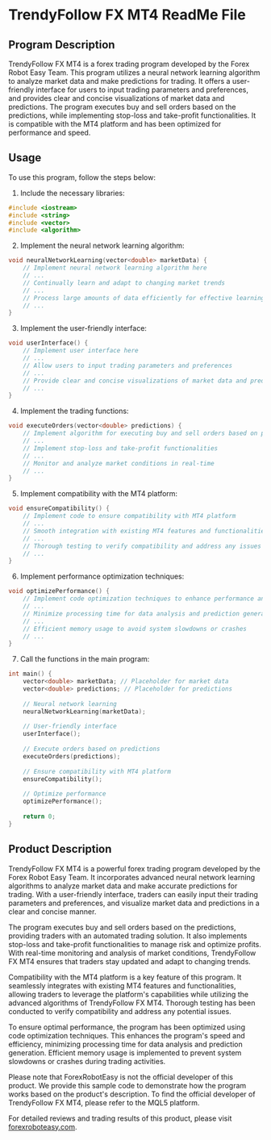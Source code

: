 # TrendyFollow FX MT4 ReadMe File

## Program Description

TrendyFollow FX MT4 is a forex trading program developed by the Forex Robot Easy Team. This program utilizes a neural network learning algorithm to analyze market data and make predictions for trading. It offers a user-friendly interface for users to input trading parameters and preferences, and provides clear and concise visualizations of market data and predictions. The program executes buy and sell orders based on the predictions, while implementing stop-loss and take-profit functionalities. It is compatible with the MT4 platform and has been optimized for performance and speed.

## Usage

To use this program, follow the steps below:

1. Include the necessary libraries:
```cpp
#include <iostream>
#include <string>
#include <vector>
#include <algorithm>
```

2. Implement the neural network learning algorithm:
```cpp
void neuralNetworkLearning(vector<double> marketData) {
    // Implement neural network learning algorithm here
    // ...
    // Continually learn and adapt to changing market trends
    // ...
    // Process large amounts of data efficiently for effective learning
    // ...
}
```

3. Implement the user-friendly interface:
```cpp
void userInterface() {
    // Implement user interface here
    // ...
    // Allow users to input trading parameters and preferences
    // ...
    // Provide clear and concise visualizations of market data and predictions
    // ...
}
```

4. Implement the trading functions:
```cpp
void executeOrders(vector<double> predictions) {
    // Implement algorithm for executing buy and sell orders based on predictions
    // ...
    // Implement stop-loss and take-profit functionalities
    // ...
    // Monitor and analyze market conditions in real-time
    // ...
}
```

5. Implement compatibility with the MT4 platform:
```cpp
void ensureCompatibility() {
    // Implement code to ensure compatibility with MT4 platform
    // ...
    // Smooth integration with existing MT4 features and functionalities
    // ...
    // Thorough testing to verify compatibility and address any issues
    // ...
}
```

6. Implement performance optimization techniques:
```cpp
void optimizePerformance() {
    // Implement code optimization techniques to enhance performance and speed
    // ...
    // Minimize processing time for data analysis and prediction generation
    // ...
    // Efficient memory usage to avoid system slowdowns or crashes
    // ...
}
```

7. Call the functions in the main program:
```cpp
int main() {
    vector<double> marketData; // Placeholder for market data
    vector<double> predictions; // Placeholder for predictions
    
    // Neural network learning
    neuralNetworkLearning(marketData);
    
    // User-friendly interface
    userInterface();
    
    // Execute orders based on predictions
    executeOrders(predictions);
    
    // Ensure compatibility with MT4 platform
    ensureCompatibility();
    
    // Optimize performance
    optimizePerformance();
    
    return 0;
}
```

## Product Description

TrendyFollow FX MT4 is a powerful forex trading program developed by the Forex Robot Easy Team. It incorporates advanced neural network learning algorithms to analyze market data and make accurate predictions for trading. With a user-friendly interface, traders can easily input their trading parameters and preferences, and visualize market data and predictions in a clear and concise manner.

The program executes buy and sell orders based on the predictions, providing traders with an automated trading solution. It also implements stop-loss and take-profit functionalities to manage risk and optimize profits. With real-time monitoring and analysis of market conditions, TrendyFollow FX MT4 ensures that traders stay updated and adapt to changing trends.

Compatibility with the MT4 platform is a key feature of this program. It seamlessly integrates with existing MT4 features and functionalities, allowing traders to leverage the platform's capabilities while utilizing the advanced algorithms of TrendyFollow FX MT4. Thorough testing has been conducted to verify compatibility and address any potential issues.

To ensure optimal performance, the program has been optimized using code optimization techniques. This enhances the program's speed and efficiency, minimizing processing time for data analysis and prediction generation. Efficient memory usage is implemented to prevent system slowdowns or crashes during trading activities.

Please note that ForexRobotEasy is not the official developer of this product. We provide this sample code to demonstrate how the program works based on the product's description. To find the official developer of TrendyFollow FX MT4, please refer to the MQL5 platform.

For detailed reviews and trading results of this product, please visit [forexroboteasy.com](https://forexroboteasy.com/forex-robot-review/trendyfollow-fx-mt4-review-neural-network-learning-results/).
